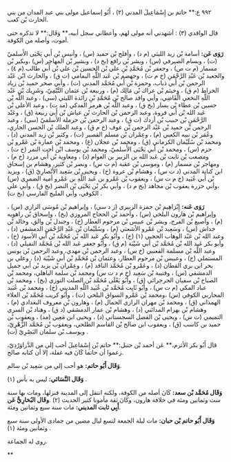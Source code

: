 ٩٩٢ ع:** حاتم بن إِسْمَاعِيلَ المدني (٢) ، أَبُو إسماعيل مولى بني عبد المدان من بني الحارث بْن كعب.

قال الواقدي (٣) : أشهدني أنه مولى لهم، وأعطاني سجل أبيه،** وَقَال:** لا تذكره حتى أموت، وأصله من الكوفة.

**رَوَى عَن:** أسامة بْن زيد الليثي (م د) ، وأفلح بْن حميد (س) ، وأنيس بْن أَبي يَحْيَى الأَسلميّ (ت) ، وبسام الصيرفي (س) ، وبشر بْن رافع (بخ د) ، وبشير بْن المهاجر (س) ،وبكير بْن مسمار (م ت ص) ، وجعفر بْن مُحَمَّدِ بْنِ علي بْن الحسين بْن علي بْن أَبي طالب (م ٤) ، والجعيد بْن عَبْدِ الرَّحْمَنِ (خ م ت) ، وجهضم بْن عَبد اللَّهِ اليمامي (ت ق) ، والحارث ابْن عَبْد الرحمن بْن أَبي ذباب، وحمزة بْن أَبي مُحَمَّد المدني (ت) ، وأبي صخر حميد بْن زياد الخراط (م ق) ، وخيثم بْن عراك بْن مَالِك (م) ، وربيعة بْن عثمان التَّيْمِيّ، وشَرِيك بْن عَبْد اللَّهِ النخعي الْقَاضِي، وأبي واقد صالح بْن مُحَمَّدِ بْنِ زائدة الليثي (سي) ، وعبد اللَّه بْن حسين بْن عطاء بْن يسار (بخ ق) ، وعبد اللَّه بْن هرمز الفدكي (مد ت) ، وعبد الأعلى بْن عَبد الله بْن أَبي فروة، وعبد الرحمن بْن الحارث بْن عياش بْن أَبي ربيعة (ق) ، وعَبْد الرَّحْمَنِ بْن حبيب بْن أردك (ت ق) ، وعبد الرحمن بْن حرملة الأَسلميّ (سي) ، وعبد الرحمن بْن حميد بْن عَبْد الرحمن بْن عوف (خ م ق) ، وعبد الملك بْن الحسن الجاري، وعُمَر بْن نبيه الكعبي (م) ، وعِمْران بْن مسلم القصير (ت) ، وكثير بْن زيد المدني (د) ، ومحمد بْن سُلَيْمان الكرماني (ق) ، ومحمد بْن عجلان (ع) ، ومحمد بْن عمارة بْن عَمْرو بْن حزم (س) ، ومحمد بْن أَبي يَحْيَى الأَسلميّ، ومحمد بْن يوسف ابْن أخت النمر (خ ت) ، ومصعب بْن ثابت بْن عَبد الله بن الزبير بن العوام (د) ، ومعاوية بْن أَبي مزرد (خ م) ، ومهاجر بْن مسمار (م) ، وموسى بْن عقبة (م ت س) ، ونصر بْن كثير، وهشام بن إسحاق ابن كنانة المدني (د ت س) ، وهشام بْن عروة (خ) ، ويحيى بْن سَعِيد الأَنْصارِيّ (ق) ، ويزيد بْن أَبي عُبَيد (خ م ت س) ، ويعقوب بْن عَمْرو بن عَبد اللَّهِ بن عَمْرو أمية الضمري (س) ،وأبي حزرة يعقوب بْن مجاهد (بخ م د) ، وأبي بكر بْن يَحْيَى بْن النضر (بخ ق) ، وأبي علي الكوفي، وأبي المليح الفارسي (بخ ت) .

**رَوَى عَنه:** إِبْرَاهِيم بْن حمزة الزبيري (ز د سي) ، وإبراهيم بْن مُوسَى الرازي (س) ، وإبراهيم بْن هارون البلخي (س) ، وأحمد بْن الحجاج المروزي (بخ) ، وإسحاق بْن راهويه (م) ، وأصبغ بْن الفرج، وبشر بْن عبيس بْن مرحوم العطار (خ) ، وجندل بْن والق، وخالد بْن خداش (س) ، وسَعِيد بْن عَمْرو الأشعثي (م) ، وسُلَيْمان بْن عَبْدِ الرَّحْمَنِ الدمشقي (د) ، وعبد الله بْن عَبْد الوهاب الحجبي (١) (خ) ، وأَبُو بكر عَبد الله بْن مُحَمَّد بْن أَبي الأسود (خ) ، وأبو بكر عَبد الله بْن مُحَمَّد بْن أَبي شَيْبَة (م ق) ، وأَبُو جعفر عَبد الله بْن مُحَمَّد النفيلي (د) ، وعبد اللَّه بْن مسلمة القعنبي (خ س) ، وعبد الرحمن بْن مهدي، وعبد الرحمن بْن يونس المستملي (خ) ، وعبيس بْن مرحوم العطار، وعثمان بْن مُحَمَّدِ بْن أَبي شَيْبَة (د) ، وعلي بن بحر ابن بري القطان (د) ، وعَمْرو بْن مُحَمَّد الناقد (م) ، وعِمْران بْن يزيد بْن أَبي جميل الدمشقي (س) ، وقتيبة بْن سَعِيد (خ م د ت س) ومحمد بْن سلمة الباهلي، ومحمد بْن الصباح بْن سفيان الجرجرائي (ق) ، وأَبُو يَعْلَى مُحَمَّد بْن الصلت التوزي (بخ) ، ومحمد بْن عباد المكي (م ت س) ، وأَبُو ثَابِت مُحَمَّد بْن عُبَيد اللَّهِ المديني (خ) ، ومحمد بْن عُبَيد المحاربي الكوفي (س) ،ومحمد بْن عَمْرو السواق البلخي (ت) ، وأَبُو كريب مُحَمَّد بْن العلاء الهمذاني (ق) ، ومحمد بْن مهران الرازي الجمال (م) ، وهارون بْن معروف البغدادي (م) ، وهشام بْن بهرام المدائني (د) ، وهشام بْن عمار الدمشقي (د ق) ، وهناد بْن السري التميمي (ت س) ، ويحيى بْن الفضل السجستاني (د) ، ويحيى ابن مَعِين (مد) ، ويعقوب بْن حميد بن كاسب (ق) ، ويعقوب ابن صالح بْن القاسم الطلحي، ويعقوب بْن مُحَمَّد الزُّهْرِيّ، ويوسف بْن سلمان البَصْرِيّ (ت) .

قال أَبُو بكر الأثرم،** عَن أحمد بْن حنبل:** حاتم بْن إِسْمَاعِيلَ أحب إلي من الدَّراوَرْدِيّ، زعموا أن حاتما كَانَ فيه غفلة، إلا أن كتابه صالح.

**وَقَال أَبُو حاتم:** هو أحب إلي من سَعِيد بْن سالم.

**وَقَال النَّسَائي:** ليس به بأس (١) .

**وَقَال مُحَمَّد بْن سعد:** كَانَ أصله من الكوفة، ولكنه انتقل إلى المدينة فنزلها، ومات بها سنة ست وثمانين ومئة في خلافة هارون، وكَانَ ثقة مأمونا كثير الحديث (٢) .**وقَال البُخارِيُّ عَن أَبِي ثابت المديني:** مات سنة سبع وثمانين ومئة.

**وَقَال أَبُو حاتم بْن حبان:** مات ليلة الجمعة لتسع ليال مضين من جمادى الأولى سنة سبع وثمانين ومئة (١) .

روى له الجماعة.

**